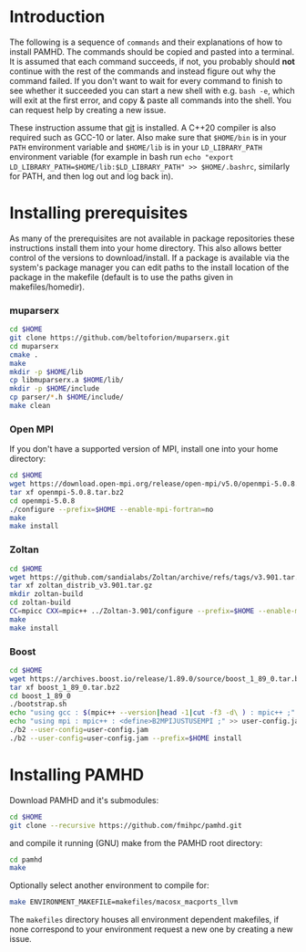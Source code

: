 # Introduction

The following is a sequence of `commands` and their explanations of how to install PAMHD. The commands should be copied and pasted into a terminal. It is assumed that each command succeeds, if not, you probably should **not** continue with the rest of the commands and instead figure out why the command failed. If you don't want to wait for every command to finish to see whether it succeeded you can start a new shell with e.g. `bash -e`, which will exit at the first error, and copy & paste all commands into the shell. You can request help by creating a new issue.

These instruction assume that [git](http://git-scm.com) is installed. A C++20 compiler is also required such as GCC-10 or later. Also make sure that `$HOME/bin` is in your `PATH` environment variable and `$HOME/lib` is in your `LD_LIBRARY_PATH` environment variable (for example in bash run `echo "export LD_LIBRARY_PATH=$HOME/lib:$LD_LIBRARY_PATH" >> $HOME/.bashrc`, similarly for PATH, and then log out and log back in).

# Installing prerequisites

As many of the prerequisites are not available in package repositories these instructions install them into your home directory. This also allows better control of the versions to download/install. If a package is available via the system's package manager you can edit paths to the install location of the package in the makefile (default is to use the paths given in makefiles/homedir).

### muparserx
```bash
cd $HOME
git clone https://github.com/beltoforion/muparserx.git
cd muparserx
cmake .
make
mkdir -p $HOME/lib
cp libmuparserx.a $HOME/lib/
mkdir -p $HOME/include
cp parser/*.h $HOME/include/
make clean
```

### Open MPI
If you don't have a supported version of MPI, install one into your home directory:

```bash
cd $HOME
wget https://download.open-mpi.org/release/open-mpi/v5.0/openmpi-5.0.8.tar.bz2
tar xf openmpi-5.0.8.tar.bz2
cd openmpi-5.0.8
./configure --prefix=$HOME --enable-mpi-fortran=no
make
make install
```

### Zoltan
```bash
cd $HOME
wget https://github.com/sandialabs/Zoltan/archive/refs/tags/v3.901.tar.gz -O zoltan_distrib_v3.901.tar.gz
tar xf zoltan_distrib_v3.901.tar.gz
mkdir zoltan-build
cd zoltan-build
CC=mpicc CXX=mpic++ ../Zoltan-3.901/configure --prefix=$HOME --enable-mpi --with-mpi-compilers --with-gnumake --with-id-type=ullong
make
make install
```

### Boost
```bash
cd $HOME
wget https://archives.boost.io/release/1.89.0/source/boost_1_89_0.tar.bz2
tar xf boost_1_89_0.tar.bz2
cd boost_1_89_0
./bootstrap.sh
echo "using gcc : $(mpic++ --version|head -1|cut -f3 -d\ ) : mpic++ ;" >> user-config.jam
echo "using mpi : mpic++ : <define>B2MPIJUSTUSEMPI ;" >> user-config.jam
./b2 --user-config=user-config.jam
./b2 --user-config=user-config.jam --prefix=$HOME install
```

# Installing PAMHD

Download PAMHD and it's submodules:
```bash
cd $HOME
git clone --recursive https://github.com/fmihpc/pamhd.git
```

and compile it running (GNU) make from the PAMHD root directory:
```bash
cd pamhd
make
```

Optionally select another environment to compile for:
```bash
make ENVIRONMENT_MAKEFILE=makefiles/macosx_macports_llvm
```

The `makefiles` directory houses all environment dependent makefiles, if none correspond to your environment request a new one by creating a new issue.
